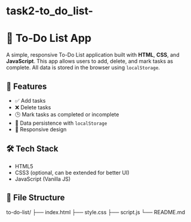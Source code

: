 # task2-to_do_list-
# 📝 To-Do List App

A simple, responsive To-Do List application built with **HTML**, **CSS**, and **JavaScript**. This app allows users to add, delete, and mark tasks as complete. All data is stored in the browser using `localStorage`.

## 🚀 Features

- ✅ Add tasks
- ❌ Delete tasks
- 🕒 Mark tasks as completed or incomplete
- 💾 Data persistence with `localStorage`
- 📱 Responsive design

## 🛠️ Tech Stack

- HTML5
- CSS3 (optional, can be extended for better UI)
- JavaScript (Vanilla JS)

## 📂 File Structure

to-do-list/
├── index.html
├── style.css
├── script.js
└── README.md
